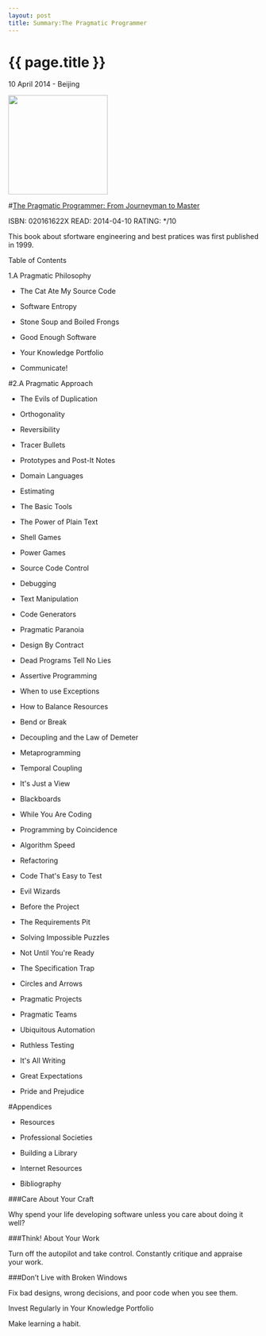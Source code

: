```yaml
---
layout: post
title: Summary:The Pragmatic Programmer
---
```


{{ page.title }}
================

<p class="meta">10 April 2014 - Beijing</p>
 
<img src="http://ecx.images-amazon.com/images/I/41BKx1AxQWL._BO2,204,203,200_PIsitb-sticker-arrow-click,TopRight,35,-76_AA300_SH20_OU01_.jpg" width="200" />

#[The Pragmatic Programmer: From Journeyman to Master](http://www.amazon.com/The-Pragmatic-Programmer-Journeyman-Master/dp/020161622X/ref=sr_1_1?ie=UTF8&qid=1396931270&sr=8-1&keywords=the+pragmatic+programmer)


ISBN: 020161622X READ: 2014-04-10 RATING: */10

This book about sfortware engineering and best pratices was first published in 1999.

Table of Contents

1.A Pragmatic Philosophy

* The Cat Ate My Source Code

* Software Entropy

* Stone Soup and Boiled Frongs

* Good Enough Software

* Your Knowledge Portfolio

* Communicate!

#2.A Pragmatic Approach

* The Evils of Duplication

* Orthogonality

* Reversibility

* Tracer Bullets

* Prototypes and Post-It Notes

* Domain Languages

* Estimating

* The Basic Tools

* The Power of Plain Text

* Shell Games

* Power Games

* Source Code Control

* Debugging

* Text Manipulation

* Code Generators

* Pragmatic Paranoia

* Design By Contract

* Dead Programs Tell No Lies

* Assertive Programming

* When to use Exceptions

* How to Balance Resources

* Bend or Break

* Decoupling and the Law of Demeter

* Metaprogramming

* Temporal Coupling

* It's Just a View

* Blackboards

* While You Are Coding

* Programming by Coincidence

* Algorithm Speed

* Refactoring

* Code That's Easy to Test

* Evil Wizards

* Before the Project

* The Requirements Pit

* Solving Impossible Puzzles

* Not Until You're Ready

* The Specification Trap

* Circles and Arrows

* Pragmatic Projects

* Pragmatic Teams

* Ubiquitous Automation

* Ruthless Testing

* It's All Writing

* Great Expectations

* Pride and Prejudice

#Appendices

* Resources

* Professional Societies

* Building a Library

* Internet Resources

* Bibliography

###Care About Your Craft

Why spend your life developing software unless you care about doing it well?

###Think! About Your Work

Turn off the autopilot and take control. Constantly critique and appraise your work.

###Don’t Live with Broken Windows

Fix bad designs, wrong decisions, and poor code when you see them.

Invest Regularly in Your Knowledge Portfolio

Make learning a habit.